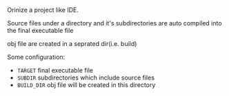 Orinize a project like IDE.

Source files under a directory and it's subdirectories are auto compiled into the final executable file

obj file are created in a seprated dir(i.e. build)

Some configuration:

+ `TARGET` final executable file
+ `SUBDIR` subdirectories which include source files
+ `BUILD_DIR` obj file will be created in this directory

